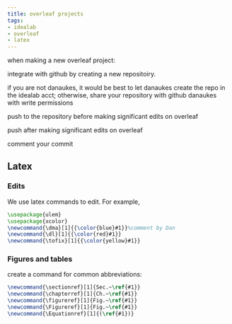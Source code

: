 ```yaml
---
title: overleaf projects
tags: 
- idealab
- overleaf
- latex
---
```


when making a new overleaf project:

integrate with github by creating a new repositoiry.

if you are not danaukes, it would be best to let danaukes create the repo in the idealab acct; otherwise, share your repository with github danaukes with write permissions

push to the repository before making significant edits on overleaf

push after making significant edits on overleaf

comment your commit

## Latex 

### Edits

We use latex commands to edit.  For example, 


```tex
\usepackage{ulem} 		
\usepackage{xcolor}
\newcommand{\dma}[1]{{\color{blue}#1}}%comment by Dan
\newcommand{\dl}[1]{{\color{red}#1}}
\newcommand{\tofix}[1]{{\color{yellow}#1}}
```

### Figures and tables

create a command for common abbreviations:

```tex
\newcommand{\sectionref}[1]{Sec.~\ref{#1}}
\newcommand{\chapterref}[1]{Ch.~\ref{#1}}
\newcommand{\figureref}[1]{Fig.~\ref{#1}}
\newcommand{\Figureref}[1]{Fig.~\ref{#1}}
\newcommand{\Equationref}[1]{(\ref{#1})}
```
